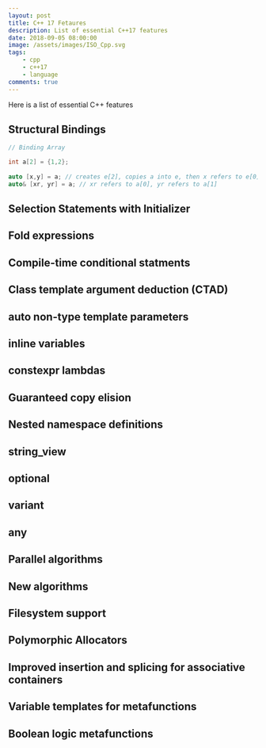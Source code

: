 ```yaml
---
layout: post
title: C++ 17 Fetaures
description: List of essential C++17 features 
date: 2018-09-05 08:00:00
image: /assets/images/ISO_Cpp.svg
tags:
    - cpp
    - c++17
    - language
comments: true
---
```


Here is a list of essential C++ features

## Structural Bindings

```cpp 
// Binding Array

int a[2] = {1,2};
 
auto [x,y] = a; // creates e[2], copies a into e, then x refers to e[0], y refers to e[1]
auto& [xr, yr] = a; // xr refers to a[0], yr refers to a[1]
```

## Selection Statements with Initializer

## Fold expressions
## Compile-time conditional statments
## Class template argument deduction (CTAD)
## auto non-type template parameters
## inline variables
## constexpr lambdas
## Guaranteed copy elision
## Nested namespace definitions

## string_view
## optional
## variant
## any
## Parallel algorithms
## New algorithms
## Filesystem support
## Polymorphic Allocators
## Improved insertion and splicing for associative containers
## Variable templates for metafunctions
## Boolean logic metafunctions